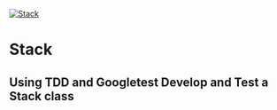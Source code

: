 [![Stack](https://github.com/iustmehri/ci-stack/actions/workflows/stack.yml/badge.svg?branch=main)](https://github.com/iustmehri/ci-stack/actions/workflows/stack.yml)

# Stack

## Using TDD and Googletest Develop and Test a Stack class
